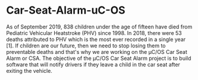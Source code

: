 # Car-Seat-Alarm-uC-OS

As of September 2019, 838 children under the age of fifteen have died from Pediatric Vehicular Heatstroke (PHV) since 1998. 
In 2018, there were 53 deaths attributed to PHV which is the most ever recorded in a single year [1]. If children are our future, 
then we need to stop losing them to preventable deaths and that's why we are working on the µC/OS Car Seat Alarm or CSA.
The objective of the µC/OS Car Seat Alarm project is to build software that will notify drivers if they leave a child in the car 
seat after exiting the vehicle. 
